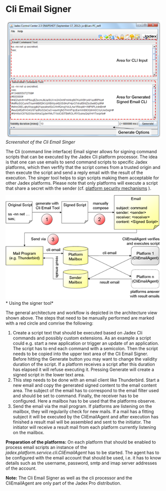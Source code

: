 # Cli Email Signer

![13 Cli Email Signer@emcli\_ov.png](emcli_ov.png)  
*Screenshot of the Cli Email Singer*

The Cli (command line interface) Email signer allows for signing command scripts that can be executed by the Jadex Cli platform processor. The idea is that one can use emails to send command scripts to specific Jadex platforms, which then verfify that the script comes from a trusted origin and then execute the script and send a reply email with the result of the execution. The singer tool helps to sign scripts making them acceptable for other Jadex platforms. Please note that only platforms will execute a script that share a secret with the sender (cf. [platform security mechanisms](../guides/ac/08%20Security.md) ).

![13 Cli Email Signer@emcli\_arch.png](emcli_arch.png)  
* Using the signer tool*

The general architecture and workflow is depicted in the architecture view shown above. The steps that need to be manually performed are marked with a red circle and comrise the following:

1.  Create a script text that should be executed based on Jadex Cli commands and possibly custom extensions. As an example a script could e.g. start a new application or trigger an update of an application. The script has to end each command with a semicolon. Then the script needs to be copied into the upper text area of the Cli Email Signer. Before hitting the Generate button you may want to change the validity duration of the script. If a platform receives a script after this duration has elapsed it will refuse executing it. Pressing Generate will create a signed script in the lower text area.
2.  This step needs to be done with an email client like Thunderbird. Start a new email and copy the generated signed content to the email content area. The subject of the email has to correspond to the email filter used and should be set to command. Finally, the receiver has to be configured. Here a mailbox has to be used that the platforms observe.
3.  Send the email via the mail program. If platforms are listening on the mailbox, they will regularily check for new mails. If a mail has a fitting subject it will be executed by the CliEmailAgent and after execution has finished a result mail will be assembled and sent to the initiator. The initiator will receive a result mail from each platform currently listening on the mailbox.

**Preparation of the platforms:** On each platform that should be enabled to process email scripts an instance of the *jadex.platform.service.cli.CliEmailAgent* has to be started. The agent has to be configured with the email account that should be used, i.e. it has to know details such as the username, password, smtp and imap server addresses of the account.

**Note:** The Cli Email Signer as well as the cli processor and the CliEmailAgent are only part of the Jadex Pro distribution.
